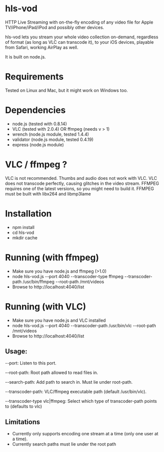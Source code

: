 hls-vod
=======

HTTP Live Streaming with on-the-fly encoding of any video file for Apple TV/iPhone/iPad/iPod and possibly other devices.

hls-vod lets you stream your whole video collection on-demand, regardless of format (as long as VLC can transcode it), to your iOS devices, playable from Safari, working AirPlay as well.

It is built on node.js.

Requirements
============
Tested on Linux and Mac, but it might work on Windows too.

Dependencies
============
- node.js (tested with 0.8.14)
- VLC (tested with 2.0.4) OR ffmpeg (needs v > 1)
- wrench (node.js module, tested 1.4.4)
- validator (node.js module, tested 0.4.19)
- express (node.js module)

VLC / ffmpeg ?
==============
VLC is not recommended. Thumbs and audio does not work with VLC. VLC does not transcode perfectly, causing glitches in the video stream.
FFMPEG requires one of the latest versions, so you might need to build it. FFMPEG must be built with libx264 and libmp3lame

Installation
============
- npm install
- cd hls-vod
- mkdir cache

Running (with ffmpeg)
============
- Make sure you have node.js and ffmpeg (>1.0)
- node hls-vod.js --port 4040 --transcoder-type ffmpeg --transcoder-path /usr/bin/ffmpeg --root-path /mnt/videos
- Browse to http://localhost:4040/list

Running (with VLC)
============
- Make sure you have node.js and VLC installed
- node hls-vod.js --port 4040 --transcoder-path /usr/bin/vlc --root-path /mnt/videos
- Browse to http://localhost:4040/list


Usage:
------
--port: Listen to this port.

--root-path: Root path allowed to read files in.

--search-path: Add path to search in. Must lie under root-path.

--transcoder-path: VLC/ffmpeg executable path (default /usr/bin/vlc).

--transcoder-type vlc|ffmpeg: Select which type of transcoder-path points to (defaults to vlc)

Limitations
-----------
- Currently only supports encoding one stream at a time (only one user at a time).
- Currently search paths must lie under the root path
